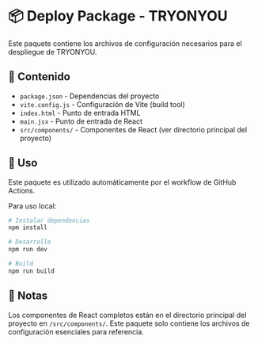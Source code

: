 # 📦 Deploy Package - TRYONYOU

Este paquete contiene los archivos de configuración necesarios para el despliegue de TRYONYOU.

## 📂 Contenido

- `package.json` - Dependencias del proyecto
- `vite.config.js` - Configuración de Vite (build tool)
- `index.html` - Punto de entrada HTML
- `main.jsx` - Punto de entrada de React
- `src/components/` - Componentes de React (ver directorio principal del proyecto)

## 🚀 Uso

Este paquete es utilizado automáticamente por el workflow de GitHub Actions.

Para uso local:

```bash
# Instalar dependencias
npm install

# Desarrollo
npm run dev

# Build
npm run build
```

## 📝 Notas

Los componentes de React completos están en el directorio principal del proyecto en `/src/components/`.
Este paquete solo contiene los archivos de configuración esenciales para referencia.
